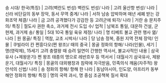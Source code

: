 송 시대/ 한국(특징)		| 고려(벽란도 번성)
벽란도 번성/ 나라		| 고려
울산항 번성/ 나라		| 신라
비단길의 동부 장악, 동서 무역 중계/ 나라		| 서하
남송 압박하며 매년 세폐 받는 강화조약 체결/ 나라		| 금
고려 공격했다가 강감찬 등 고려군에 퇴각/ 나라		| 거란
송 문치주의/ 특징		| 절도사 권한 축소, 과거제 전시 도입
수/ 업적		| 남북조 통일, 대운하 건설, 군현제, 과거제
송/ 통일		| 5대 10국 통일
육유 제정/ 나라		| 명
티베트 불교 관련 행사 엶/ 나라		| 원
몽골/ 특징		| 역참, 교초
시박사/ 나라		| 당
남송 정복, 중원 지역 전체 장악/ 인물		| 쿠빌라이 칸
쩐흥다오(쩐 왕조)/ 때의 중국		| 몽골
정화의 항해/ 나라(인물), 세기		| 명(영락제), 15세기
고려 충렬왕 때 승려 일연이 간행한 역사서, 불교사적인 내용		| 삼국유사 (+제왕운기)
쩐 왕조 태종의 명으로 레반흐우 등 역서서		| 대월사기
삼국유사, 제왕운기, 대월사기/ 특징		| 몽골의 대외팽창과 침략에 자극받음, 민족의식 깨움(자주적)
왕안석의 신법/ 나라		| 송
정화의 항해/ 항해 한 나라		| 동남아시아, 인도양, 아프리카 동부해안
정화의 항해/ 특징		| 명의 국력 과시, 명 중심 조공책복 질서 확대
